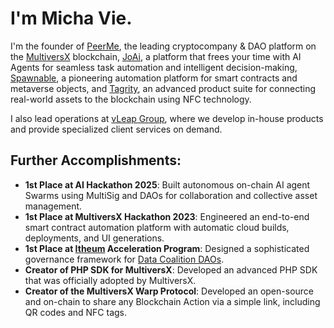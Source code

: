 # I'm Micha Vie.

I'm the founder of [PeerMe](https://peerme.io), the leading cryptocompany & DAO platform on the [MultiversX](https://multiversx.com) blockchain, [JoAi](https://joai.ai), a platform that frees your time with AI Agents for seamless task automation and intelligent decision-making, [Spawnable](https://spawnable.io), a pioneering automation platform for smart contracts and metaverse objects, and [Tagrity](https://tagrity.io), an advanced product suite for connecting real-world assets to the blockchain using NFC technology.

I also lead operations at [vLeap Group](https://vleap.io), where we develop in-house products and provide specialized client services on demand.

## Further Accomplishments:

- **1st Place at AI Hackathon 2025**: Built autonomous on-chain AI agent Swarms using MultiSig and DAOs for collaboration and collective asset management.
- **1st Place at MultiversX Hackathon 2023**: Engineered an end-to-end smart contract automation platform with automatic cloud builds, deployments, and UI generations.
- **1st Place at [Itheum](https://itheum.io) Acceleration Program**: Designed a sophisticated governance framework for [Data Coalition DAOs](https://www.itheum.io/product#coaliation-daos).
- **Creator of PHP SDK for MultiversX**: Developed an advanced PHP SDK that was officially adopted by MultiversX.
- **Creator of the MultiversX Warp Protocol**: Developed an open-source and on-chain to share any Blockchain Action via a simple link, including QR codes and NFC tags.
